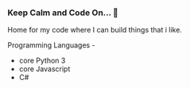 ### Keep Calm and Code On... 👋

Home for my code where I can build things that i like.

Programming Languages -

+ core Python 3
+ core Javascript
+ C#


<!--
**SehgalNeeraj/SehgalNeeraj** is a ✨ _special_ ✨ repository because its `README.md` (this file) appears on your GitHub profile.

Here are some ideas to get you started:

- 🔭 I’m currently working on ...
- 🌱 I’m currently learning ...
- 👯 I’m looking to collaborate on ...
- 🤔 I’m looking for help with ...
- 💬 Ask me about ...
- 📫 How to reach me: ...
- 😄 Pronouns: ...
- ⚡ Fun fact: ...
Commits: 30%
Issues: 30%
Pull Requests: 20%
Code Review: 20%
-->
